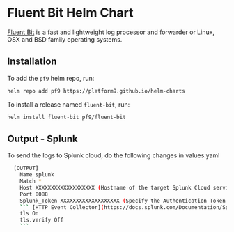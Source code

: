 # Fluent Bit Helm Chart

[Fluent Bit](https://fluentbit.io) is a fast and lightweight log processor and forwarder or Linux, OSX and BSD family operating systems.

## Installation

To add the `pf9` helm repo, run:

```sh
helm repo add pf9 https://platform9.github.io/helm-charts
```

To install a release named `fluent-bit`, run:

```sh
helm install fluent-bit pf9/fluent-bit
```

## Output - Splunk 


To send the logs to Splunk cloud, do the following changes in values.yaml
```sh
  [OUTPUT]
    Name splunk
    Match *
    Host XXXXXXXXXXXXXXXXXXX (Hostname of the target Splunk Cloud service)
    Port 8088
    Splunk_Token XXXXXXXXXXXXXXXXXXX (Specify the Authentication Token for the
    ``` [HTTP Event Collector](https://docs.splunk.com/Documentation/SplunkCloud/8.0.2006/Data/UsetheHTTPEventCollector?ref=hk)  interface)
    tls On
    tls.verify Off
    ```


 
